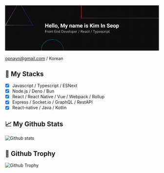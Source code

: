 ![Banner](https://github.com/opnay/opnay/raw/master/Banner.png)

opnayn@gmail.com / Korean

## :100: My Stacks
- [x] Javascript / Typescript / ESNext
- [x] Node.js / Deno / Bun
- [x] React / React Native / Vue / Webpack / Rollup
- [x] Express / Socket.io / GraphQL / RestAPI
- [x] React-native / Java / Kotlin

## 📈 My Github Stats
![Github stats](https://github-readme-stats.vercel.app/api?username=opnay&show_icons=true&theme=github_dark)

## 👑 Github Trophy
![Github Trophy](https://github-profile-trophy.vercel.app/?username=opnay&theme=darkhub)
